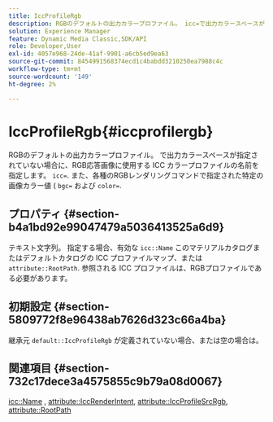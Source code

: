 ```yaml
---
title: IccProfileRgb
description: RGBのデフォルトの出力カラープロファイル。 icc=で出力カラースペースが指定されていない場合に、RGB応答画像に使用する ICC カラープロファイルの名前を指定します。 また、bgc=や color=など、様々なRGBレンダリングコマンドで指定された特定の画像カラー値の場合も同様です。
solution: Experience Manager
feature: Dynamic Media Classic,SDK/API
role: Developer,User
exl-id: 4057e968-24de-41af-9901-a6cb5ed9ea63
source-git-commit: 8454991568374ecd1c4babdd3210250ea7988c4c
workflow-type: tm+mt
source-wordcount: '149'
ht-degree: 2%

---
```


# IccProfileRgb{#iccprofilergb}

RGBのデフォルトの出力カラープロファイル。 で出力カラースペースが指定されていない場合に、RGB応答画像に使用する ICC カラープロファイルの名前を指定します。 `icc=`. また、各種のRGBレンダリングコマンドで指定された特定の画像カラー値 ( `bgc=` および `color=`.

## プロパティ {#section-b4a1bd92e99047479a5036413525a6d9}

テキスト文字列。 指定する場合、有効な `icc::Name` このマテリアルカタログまたはデフォルトカタログの ICC プロファイルマップ、または `attribute::RootPath`. 参照される ICC プロファイルは、RGBプロファイルである必要があります。

## 初期設定 {#section-5809772f8e96438ab7626d323c66a4ba}

継承元 `default::IccProfileRgb` が定義されていない場合、または空の場合は。

## 関連項目 {#section-732c17dece3a4575855c9b79a08d0067}

[icc::Name](../../../../../ir-api/material-cat/image-rendering-api-ref/c-ir-material-catalog/c-ir-icc-profile-map-reference/r-ir-name-icc.md#reference-7a293ede360e433782575f8f6a562ac2) , [attribute::IccRenderIntent](../../../../../ir-api/material-cat/image-rendering-api-ref/c-ir-material-catalog/c-ir-attributes-reference/r-ir-iccrenderintent.md#reference-3b80b7a4c25545a593c5076f318b5c40), [attribute::IccProfileSrcRgb](../../../../../ir-api/material-cat/image-rendering-api-ref/c-ir-material-catalog/c-ir-attributes-reference/r-ir-iccprofilesrcrgb.md#reference-2fb0f7cfc6e74813b82cd98ae165bd49), [attribute::RootPath](../../../../../ir-api/material-cat/image-rendering-api-ref/c-ir-material-catalog/c-ir-attributes-reference/r-ir-rootpath.md#reference-a4d7c96b62e14fcbad1740c702f160f3)
